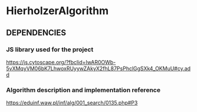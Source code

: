 # HierholzerAlgorithm

## DEPENDENCIES
### JS library used for the project
https://js.cytoscape.org/?fbclid=IwAR0OWb-5vXMqyVM06bK7LhwoxRUyywZAkyX2fhL87PsPhclGgSXk4_OKMuU#cy.add

### Algorithm description and implementation reference
https://eduinf.waw.pl/inf/alg/001_search/0135.php#P3
